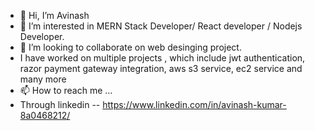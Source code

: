 - 👋 Hi, I’m Avinash
- 👀 I’m interested in MERN Stack Developer/ React developer / Nodejs Developer.
- 💞️ I’m looking to collaborate on web desinging project.
-    I have worked on multiple projects , which include jwt authentication, razor payment gateway integration, aws s3 service, ec2 service and many more
- 📫 How to reach me ...
- Through linkedin -- https://www.linkedin.com/in/avinash-kumar-8a0468212/


<!---
avinashkumar99/avinashkumar99 is a ✨ special ✨ repository because its `README.md` (this file) appears on your GitHub profile.
You can click the Preview link to take a look at your changes.
--->
